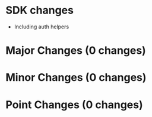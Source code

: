 
# SDK changes

* Including auth helpers

# Major Changes (0 changes)


# Minor Changes (0 changes)


# Point Changes (0 changes)
